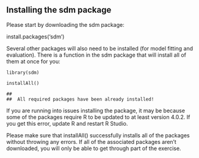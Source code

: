 ## Installing the sdm package

Please start by downloading the sdm package:

install.packages(‘sdm’)

Several other packages will also need to be installed (for model fitting
and evaluation). There is a function in the sdm package that will
install all of them at once for you:

    library(sdm)

    installAll()

    ## 
    ##  All required packages have been already installed!

If you are running into issues installing the package, it may be because
some of the packages require R to be updated to at least version 4.0.2.
If you get this error, update R and restart R Studio.

Please make sure that installAll() successfully installs all of the
packages without throwing any errors. If all of the associated packages
aren’t downloaded, you will only be able to get through part of the
exercise.
